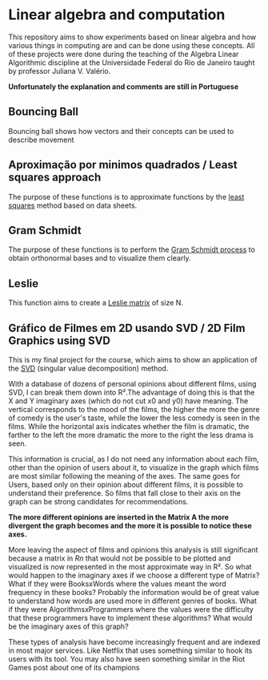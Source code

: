 # Linear algebra and computation
This repository aims to show experiments based on linear algebra and how various things in computing are and can be done using these concepts. All of these projects were done during the teaching of the Algebra Linear Algorithmic discipline at the Universidade Federal do Rio de Janeiro taught by professor Juliana V. Valério.

**Unfortunately the explanation and comments are still in Portuguese**

## Bouncing Ball

Bouncing ball shows how vectors and their concepts can be used to describe movement

## Aproximação por minimos quadrados / Least squares approach

The purpose of these functions is to approximate functions by the [least squares](https://en.wikipedia.org/wiki/Least_squares) method based on data sheets.

## Gram Schmidt

The purpose of these functions is to perform the [Gram Schmidt process](https://en.wikipedia.org/wiki/Gram%E2%80%93Schmidt_process) to obtain orthonormal bases and to visualize them clearly.

## Leslie
This function aims to create a [Leslie matrix](https://en.wikipedia.org/wiki/Leslie_matrix) of size N.

## Gráfico de Filmes em 2D usando SVD / 2D Film Graphics using SVD

This is my final project for the course, which aims to show an application of the [SVD](https://en.wikipedia.org/wiki/Singular_value_decomposition) (singular value decomposition) method. 

With a database of dozens of personal opinions about different films, using SVD, I can break them down into R².The advantage of doing this is that the X and Y imaginary axes (which do not cut x0 and y0) have meaning. The vertical corresponds to the mood of the films, the higher the more the genre of comedy is the user's taste, while the lower the less comedy is seen in the films. While the horizontal axis indicates whether the film is dramatic, the farther to the left the more dramatic the more to the right the less drama is seen.

This information is crucial, as I do not need any information about each film, other than the opinion of users about it, to visualize in the graph which films are most similar following the meaning of the axes. The same goes for Users, based only on their opinion about different films, it is possible to understand their preference. So films that fall close to their axis on the graph can be strong candidates for recommendations.

**The more different opinions are inserted in the Matrix A the more divergent the graph becomes and the more it is possible to notice these axes.**

More leaving the aspect of films and opinions this analysis is still significant because a matrix in *Rn* that would not be possible to be plotted and visualized is now represented in the most approximate way in R². So what would happen to the imaginary axes if we choose a different type of Matrix? What if they were BooksxWords where the values meant the word frequency in these books? Probably the information would be of great value to understand how words are used more in different genres of books. What if they were AlgorithmsxProgrammers where the values were the difficulty that these programmers have to implement these algorithms? What would be the imaginary axes of this graph?

These types of analysis have become increasingly frequent and are indexed in most major services. Like Netflix that uses something similar to hook its users with its tool. You may also have seen something similar in the Riot Games post about one of its champions


